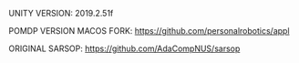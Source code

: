 UNITY VERSION: 2019.2.51f

POMDP VERSION MACOS FORK: https://github.com/personalrobotics/appl

ORIGINAL SARSOP: https://github.com/AdaCompNUS/sarsop

